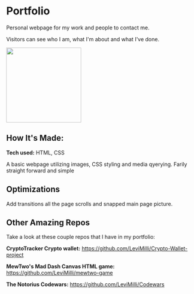 # Portfolio
Personal webpage for my work and people to contact me.

Visitors can see who I am, what I'm about and what I've done.

<img height="200px" src="https://user-images.githubusercontent.com/107660704/202875239-78ec3095-4a14-4f18-9755-2ac43b9b1b95.JPG"></img>


## How It's Made:

**Tech used:** HTML, CSS

A basic webpage utilizing images, CSS styling and media qyerying. Farily straight forward and simple

## Optimizations
Add transitions all the page scrolls and snapped main page picture.




## Other Amazing Repos
Take a look at these couple repos that I have in my portfolio:

**CryptoTracker Crypto wallet:** https://github.com/LeviMilli/Crypto-Wallet-project

**MewTwo's Mad Dash Canvas HTML game:** https://github.com/LeviMilli/mewtwo-game

**The Notorius Codewars:** https://github.com/LeviMilli/Codewars


